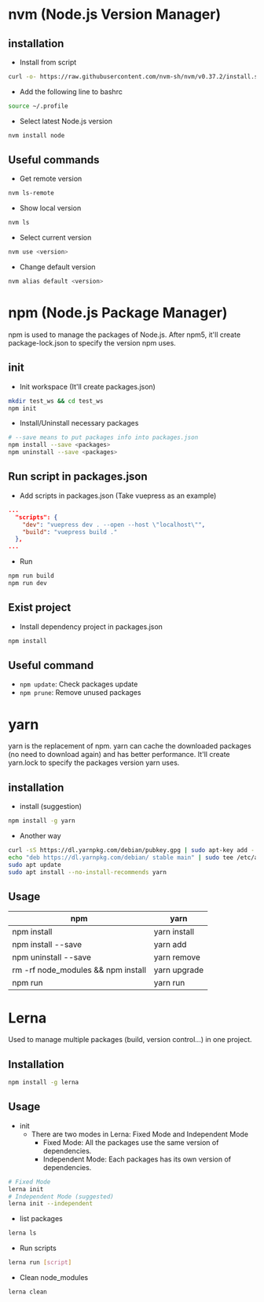 # nvm (Node.js Version Manager)

## installation
* Install from script
```bash
curl -o- https://raw.githubusercontent.com/nvm-sh/nvm/v0.37.2/install.sh | bash
```
* Add the following line to bashrc
```bash
source ~/.profile
```
* Select latest Node.js version
```bash
nvm install node
```

## Useful commands
* Get remote version
```bash
nvm ls-remote
```
* Show local version
```bash
nvm ls
```
* Select current version
```bash
nvm use <version>
```
* Change default version
```bash
nvm alias default <version>
```

# npm (Node.js Package Manager)
npm is used to manage the packages of Node.js.
After npm5, it'll create package-lock.json to specify the version npm uses.

## init
* Init workspace (It'll create packages.json)
```bash
mkdir test_ws && cd test_ws
npm init
```
* Install/Uninstall necessary packages
```bash
# --save means to put packages info into packages.json
npm install --save <packages>
npm uninstall --save <packages>
```

## Run script in packages.json
* Add scripts in packages.json (Take vuepress as an example)
```json
...
  "scripts": {
    "dev": "vuepress dev . --open --host \"localhost\"",
    "build": "vuepress build ."
  },
...
```
* Run
```bash
npm run build
npm run dev
```

## Exist project
* Install dependency project in packages.json
```bash
npm install
```

## Useful command
* `npm update`: Check packages update
* `npm prune`: Remove unused packages

# yarn
yarn is the replacement of npm.
yarn can cache the downloaded packages (no need to download again) and has better performance.
It'll create yarn.lock to specify the packages version yarn uses.

## installation
* install (suggestion)
```bash
npm install -g yarn
```
* Another way
```bash
curl -sS https://dl.yarnpkg.com/debian/pubkey.gpg | sudo apt-key add -
echo "deb https://dl.yarnpkg.com/debian/ stable main" | sudo tee /etc/apt/sources.list.d/yarn.list
sudo apt update
sudo apt install --no-install-recommends yarn
```

## Usage

| npm | yarn |
| - | - |
| npm install | yarn install |
| npm install --save <pkg> | yarn add <pkg> |
| npm uninstall --save <pkg> | yarn remove <pkg> |
| rm -rf node_modules && npm install | yarn upgrade | 
| npm run <target> | yarn run <target> |

# Lerna
Used to manage multiple packages (build, version control...) in one project.

## Installation
```bash
npm install -g lerna
```
## Usage
* init
  - There are two modes in Lerna: Fixed Mode and Independent Mode
    - Fixed Mode: All the packages use the same version of dependencies.
    - Independent Mode: Each packages has its own version of dependencies.
```bash
# Fixed Mode
lerna init
# Independent Mode (suggested)
lerna init --independent
```
* list packages
```bash
lerna ls
```
* Run scripts
```bash
lerna run [script]
```
* Clean node_modules
```bash
lerna clean
```
